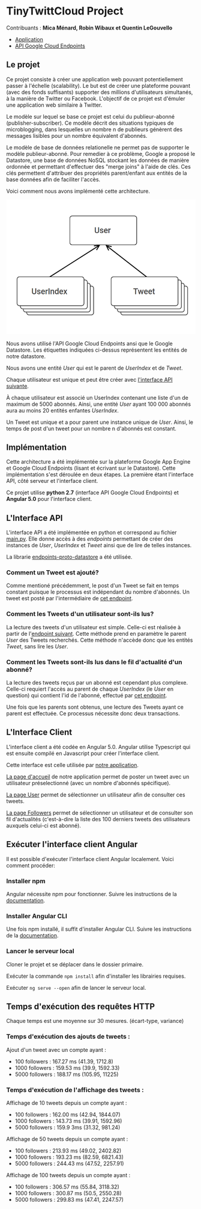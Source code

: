 # TinyTwittCloud Project

Contribuants : **Mica Ménard, Robin Wibaux et Quentin LeGouvello**

- [Application](http://tinytwittcloudpr-1512468252062.appspot.com/)
- [API Google Cloud Endpoints](https://apis-explorer.appspot.com/apis-explorer/?base=https://tinytwittcloudpr-1512468252062.appspot.com/_ah/api#p/)


## Le projet

Ce projet consiste à créer une application web pouvant potentiellement passer à l'échelle (scalability). Le but est de créer une plateforme pouvant (avec des fonds suffisants) supporter des millions d'utilisateurs simultanés, à la manière de Twitter ou Facebook.
L'objectif de ce projet est d'émuler une application web similaire à Twitter.

Le modèle sur lequel se base ce projet est celui du publieur-abonné (publisher-subscriber). Ce modèle décrit des situations typiques de microblogging, dans lesquelles un nombre n de publieurs génèrent des messages lisibles pour un nombre équivalent d'abonnés.

Le modèle de base de données relationelle ne permet pas de supporter le modèle publieur-abonné. Pour remedier à ce problème, Google a proposé le Datastore, une base de données NoSQL stockant les données de manière ordonnée et permettant d'effectuer des "merge joins" à l'aide de clés. Ces clés permettent d'attribuer des propriétés parent/enfant aux entités de la base données afin de faciliter l'accès.

Voici comment nous avons implémenté cette architecture. 

![Modèle](https://github.com/Mica7812/TinyTwittCloud/blob/master/model.png)

Nous avons utilisé l'API Google Cloud Endpoints ansi que le Google Datastore. Les étiquettes indiquées ci-dessus représentent les entités de notre datastore.

Nous avons une entité *User* qui est le parent de *UserIndex* et de *Tweet*. 

Chaque utilisateur est unique et peut être créer avec [l'interface API suivante](https://apis-explorer.appspot.com/apis-explorer/?base=https://tinytwittcloudpr-1512468252062.appspot.com/_ah/api#p/myapi/v1/myapi.user.insert).

À chaque utilisateur est associé un UserIndex contenant une liste d'un de maximum de 5000 abonnés. Ainsi, une entité *User* ayant 100 000 abonnés aura au moins 20 entités enfantes *UserIndex*.

Un Tweet est unique et a pour parent une instance unique de *User*. Ainsi, le temps de post d'un tweet pour un nombre n d'abonnés est constant.

## Implémentation

Cette architecture a été implémentée sur la plateforme Google App Engine et Google Cloud Endpoints (lisant et écrivant sur le Datastore). Cette implémentation s'est déroulée en deux étapes. La première étant l'interface API, côté serveur et l'interface client.

Ce projet utilise **python 2.7** (interface API Google Cloud Endpoints) et **Angular 5.0** pour l'interface client.

## L'Interface API

L'interface API a été implémentée en python et correspond au fichier [main.py](https://github.com/Mica7812/TinyTwittCloud/blob/master/main.py). Elle donne accès à des *endpoints* permettant de créer des instances de *User*, *UserIndex* et *Tweet* ainsi que de lire de telles instances.

La librarie [endpoints-proto-datastore](https://github.com/GoogleCloudPlatform/endpoints-proto-datastore) a été utilisée.


### Comment un Tweet est ajouté?

Comme mentioné précédemment, le post d'un Tweet se fait en temps constant puisque le processus est indépendant du nombre d'abonnés. Un tweet est posté par l'intermédiaire de [cet endpoint](https://apis-explorer.appspot.com/apis-explorer/?base=https://tinytwittcloudpr-1512468252062.appspot.com/_ah/api#p/myapi/v1/myapi.tweet.insert).


### Comment les Tweets d'un utilisateur sont-ils lus?

La lecture des tweets d'un utilisateur est simple. Celle-ci est réalisée à partir de l'[endpoint suivant](https://apis-explorer.appspot.com/apis-explorer/?base=https://tinytwittcloudpr-1512468252062.appspot.com/_ah/api#p/myapi/v1/myapi.tweet.list). Cette méthode prend en paramètre le parent *User* des Tweets recherchés. Cette méthode n'accède donc que les entités *Tweet*, sans lire les *User*.

### Comment les Tweets sont-ils lus dans le fil d'actualité d'un abonné?

La lecture des tweets reçus par un abonné est cependant plus complexe. Celle-ci requiert l'accès au parent de chaque *UserIndex* (le *User* en question) qui contient l'id de l'abonné, effectué par [cet endpoint](https://apis-explorer.appspot.com/apis-explorer/?base=https://tinytwittcloudpr-1512468252062.appspot.com/_ah/api#p/myapi/v1/myapi.userindex.follower).

Une fois que les parents sont obtenus, une lecture des Tweets ayant ce parent est effectuée. Ce processus nécessite donc deux transactions.

## L'Interface Client

L'interface client a été codée en Angular 5.0. Angular utilise Typescript qui est ensuite compilé en Javascript pour créer l'interface client.

Cette interface est celle utilisée par [notre application](https://tinytwittcloudpr-1512468252062.appspot.com/).

[La page d'accueil](https://tinytwittcloudpr-1512468252062.appspot.com/) de notre application permet de poster un tweet avec un utilisateur préselectionné (avec un nombre d'abonnés spécifique).

[La page User](https://tinytwittcloudpr-1512468252062.appspot.com/user) permet de sélectionner un utilisateur afin de consulter ces tweets.

[La page Followers](https://tinytwittcloudpr-1512468252062.appspot.com/user) permet de sélectionner un utilisateur et de consulter son fil d'actualités (c'est-à-dire la liste des 100 derniers tweets des utilisateurs auxquels celui-ci est abonné).

## Exécuter l'interface client Angular

Il est possible d'exécuter l'interface client Angular localement. Voici comment procéder:

### Installer npm

Angular nécessite npm pour fonctionner. Suivre les instructions de la [documentation](https://www.npmjs.com/get-npm).

### Installer Angular CLI

Une fois npm installé, il suffit d'installer Angular CLI. Suivre les instructions de la [documentation](https://www.npmjs.com/package/@angular/cli).

### Lancer le serveur local

Cloner le projet et se déplacer dans le dossier primaire.

Exécuter la commande `npm install` afin d'installer les librairies requises.

Exécuter `ng serve --open` afin de lancer le serveur local.

## Temps d'exécution des requêtes HTTP

Chaque temps est une moyenne sur 30 mesures. (écart-type, variance)

### Temps d'exécution des ajouts de tweets :
Ajout d'un tweet avec un compte ayant :
- 100 followers : 167.27 ms    (41.39, 1712.8)
- 1000 followers : 159.53 ms    (39.9, 1592.33)
- 5000 followers : 188.17 ms    (105.95, 11225)

### Temps d'exécution de l'affichage des tweets :
Affichage de 10 tweets depuis un compte ayant :
- 100 followers : 162.00 ms    (42.94, 1844.07)
- 1000 followers : 143.73 ms    (39.91, 1592.96)
- 5000 followers : 159.9 3ms    (31.32, 981.24)

Affichage de 50 tweets depuis un compte ayant :
- 100 followers : 213.93 ms    (49.02, 2402.82)
- 1000 followers : 193.23 ms    (82.59, 6821.43)
- 5000 followers : 244.43 ms    (47.52, 2257.91)

Affichage de 100 tweets depuis un compte ayant :
- 100 followers : 306.57 ms    (55.84, 3118.32)
- 1000 followers : 300.87 ms    (50.5, 2550.28)
- 5000 followers : 299.83 ms    (47.41, 2247.57)


